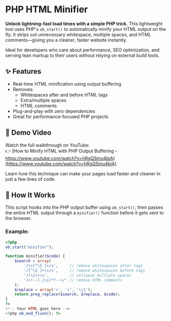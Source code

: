 # PHP HTML Minifier

**Unlock lightning-fast load times with a simple PHP trick.** This lightweight tool uses PHP's `ob_start()` to automatically minify your HTML output on the fly. It strips out unnecessary whitespace, multiple spaces, and HTML comments—giving you a cleaner, faster website instantly.

Ideal for developers who care about performance, SEO optimization, and serving lean markup to their users without relying on external build tools.

## ✨ Features

- Real-time HTML minification using output buffering  
- Removes:
  - Whitespaces after and before HTML tags  
  - Extra/multiple spaces  
  - HTML comments  
- Plug-and-play with zero dependencies  
- Great for performance-focused PHP projects

## 🎥 Demo Video

Watch the full walkthrough on YouTube:  
👉 [How to Minify HTML with PHP Output Buffering - https://www.youtube.com/watch?v=hRgQSmu4bjA](https://www.youtube.com/watch?v=hRgQSmu4bjA)

Learn how this technique can make your pages load faster and cleaner in just a few lines of code.

## 🚀 How It Works

This script hooks into the PHP output buffer using `ob_start()`, then passes the entire HTML output through a `minifier()` function before it gets sent to the browser.

### Example:

```php
<?php
ob_start("minifier");

function minifier($code) {
    $search = array(
        '/\>[^\S ]+/s',     // remove whitespaces after tags
        '/[^\S ]+\</s',     // remove whitespaces before tags
        '/(\s)+/s',         // collapse multiple spaces
        '/<!--(.|\s)*?-->/' // remove HTML comments
    );
    $replace = array('>', '<', '\\1');
    return preg_replace($search, $replace, $code);
}
?>
<!-- Your HTML goes here -->
<?php ob_end_flush(); ?>
